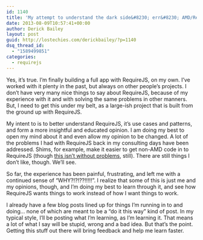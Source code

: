 ```yaml
---
id: 1140
title: 'My attempt to understand the dark side&#8230; err&#8230; AMD/RequireJS'
date: 2013-08-09T10:57:41+00:00
author: Derick Bailey
layout: post
guid: http://lostechies.com/derickbailey/?p=1140
dsq_thread_id:
  - "1589499851"
categories:
  - requirejs
---
```

Yes, it&#8217;s true. I&#8217;m finally building a full app with RequireJS, on my own. I&#8217;ve worked with it plenty in the past, but always on other people&#8217;s projects. I don&#8217;t have very many nice things to say about RequireJS, because of my experience with it and with solving the same problems in other manners. But, I need to get this under my belt, as a large-ish project that is built from the ground up with RequireJS. 

My intent to is to better understand RequireJS, it&#8217;s use cases and patterns, and form a more insightful and educated opinion. I am doing my best to open my mind about it and even allow my opinion to be changed. A lot of the problems I had with RequireJS back in my consulting days have been addressed. Shims, for example, make it easier to get non-AMD code in to RequireJS (though [this isn&#8217;t without problems](http://www.icenium.com/blog/icenium-team-blog/2013/08/07/using-icenium-everlive-with-requirejs), still). There are still things I don&#8217;t like, though. We&#8217;ll see.

So far, the experience has been painful, frustrating, and left me with a continued sense of &#8220;WHY?!?!??!!!!!&#8221;. I realize that some of this is just me and my opinions, though, and I&#8217;m doing my best to learn through it, and see how RequireJS wants things to work instead of how I want things to work. 

I already have a few blog posts lined up for things I&#8217;m running in to and doing&#8230; none of which are meant to be a &#8220;do it this way&#8221; kind of post. In my typical style, I&#8217;ll be posting what I&#8217;m learning, as I&#8217;m learning it. That means a lot of what I say will be stupid, wrong and a bad idea. But that&#8217;s the point. Getting this stuff out there will bring feedback and help me learn faster.